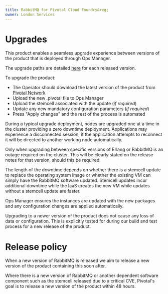 ```yaml
---
title: RabbitMQ for Pivotal Cloud Foundry&reg;
owner: London Services
---
```


# Upgrades

This product enables a seamless upgrade experience between versions of the product that is deployed through Ops Manager.

The upgrade paths are detailed [here](http://docs.pivotal.io/rabbitmq-cf/index.html) for each released version.

To upgrade the product:

* The Operator should download the latest version of the product from [Pivotal Network](https://network.pivotal.io/products/pivotal-rabbitmq-service)
* Upload the new .pivotal file to Ops Manager
* Upload the stemcell associated with the update (*if required*)
* Update any new mandatory configuration parameters (*if required*)
* Press "Apply changes" and the rest of the process is automated

During a typical upgrade deployment, nodes are upgraded one at a time in the cluster providing a zero downtime deployment. Applications may experience a disconnected session, if the application attempts to reconnect it will be directed to another working node automatically.

Only when upgrading between specific versions of Erlang or RabbitMQ is an outage required on the cluster. This will be clearly stated on the release notes for that version, should this be required.

The length of the downtime depends on whether there is a stemcell update to replace the operating system image or whether the existing VM can simply have the RabbitMQ software updated. Stemcell updates incur additional downtime while the IaaS creates the new VM while updates without a stemcell update are faster.

Ops Manager ensures the instances are updated with the new packages and any configuration changes are applied automatically.

Upgrading to a newer version of the product does not cause any loss of data or configuration. This is explicitly tested for during our build and test process for a new release of the product.

# Release policy

When a new version of RabbitMQ is released we aim to release a new version of the product containing this soon after.

Where there is a new version of RabbitMQ or another dependent software component such as the stemcell released due to a critical CVE, Pivotal's goal is to release a new version of the product within 48 hours.
